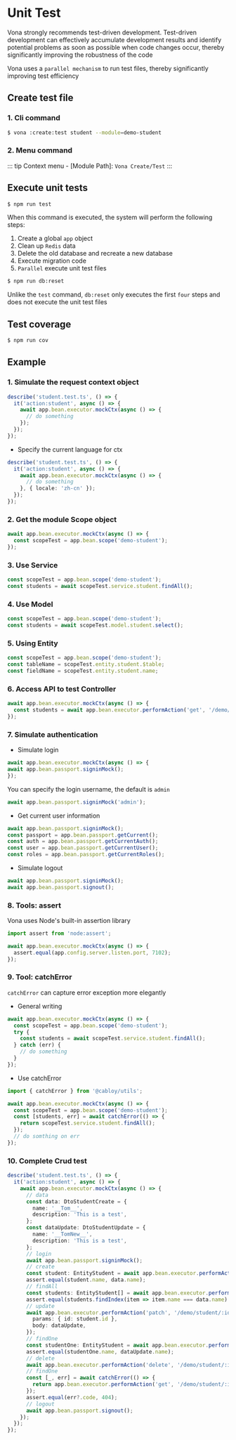 # Unit Test

Vona strongly recommends test-driven development. Test-driven development can effectively accumulate development results and identify potential problems as soon as possible when code changes occur, thereby significantly improving the robustness of the code

Vona uses a `parallel mechanism` to run test files, thereby significantly improving test efficiency

## Create test file

### 1. Cli command

``` bash
$ vona :create:test student --module=demo-student
```

### 2. Menu command

::: tip
Context menu - [Module Path]: `Vona Create/Test`
:::

## Execute unit tests

``` bash
$ npm run test
```

When this command is executed, the system will perform the following steps:

1. Create a global `app` object
2. Clean up `Redis` data
3. Delete the old database and recreate a new database
4. Execute migration code
5. `Parallel` execute unit test files

``` bash
$ npm run db:reset
```

Unlike the `test` command, `db:reset` only executes the first `four` steps and does not execute the unit test files

## Test coverage

``` bash
$ npm run cov
```

## Example

### 1. Simulate the request context object

``` typescript
describe('student.test.ts', () => {
  it('action:student', async () => {
    await app.bean.executor.mockCtx(async () => {
      // do something
    });
  });
});
```

* Specify the current language for ctx

``` typescript
describe('student.test.ts', () => {
  it('action:student', async () => {
    await app.bean.executor.mockCtx(async () => {
      // do something
    }, { locale: 'zh-cn' });
  });
});
```

### 2. Get the module Scope object

``` typescript
await app.bean.executor.mockCtx(async () => {
  const scopeTest = app.bean.scope('demo-student');
});
```

### 3. Use Service

```typescript
const scopeTest = app.bean.scope('demo-student');
const students = await scopeTest.service.student.findAll();
```

### 4. Use Model

```typescript
const scopeTest = app.bean.scope('demo-student');
const students = await scopeTest.model.student.select();
```

### 5. Using Entity

``` typescript
const scopeTest = app.bean.scope('demo-student');
const tableName = scopeTest.entity.student.$table;
const fieldName = scopeTest.entity.student.name;
```

### 6. Access API to test Controller

``` typescript
await app.bean.executor.mockCtx(async () => {
  const students = await app.bean.executor.performAction('get', '/demo/student');
});
```

### 7. Simulate authentication

* Simulate login

``` typescript
await app.bean.executor.mockCtx(async () => {
await app.bean.passport.signinMock();
});
```

You can specify the login username, the default is `admin`

``` typescript
await app.bean.passport.signinMock('admin');
```

* Get current user information

``` typescript
await app.bean.passport.signinMock();
const passport = app.bean.passport.getCurrent();
const auth = app.bean.passport.getCurrentAuth();
const user = app.bean.passport.getCurrentUser();
const roles = app.bean.passport.getCurrentRoles();
```

* Simulate logout

``` typescript
await app.bean.passport.signinMock();
await app.bean.passport.signout();
```

### 8. Tools: assert

Vona uses Node's built-in assertion library

``` typescript
import assert from 'node:assert';

await app.bean.executor.mockCtx(async () => {
  assert.equal(app.config.server.listen.port, 7102);
});
```

### 9. Tool: catchError

`catchError` can capture error exception more elegantly

* General writing

``` typescript
await app.bean.executor.mockCtx(async () => {
  const scopeTest = app.bean.scope('demo-student');
  try {
    const students = await scopeTest.service.student.findAll();
  } catch (err) {
    // do something
  }
});
```

* Use catchError

``` typescript
import { catchError } from '@cabloy/utils';

await app.bean.executor.mockCtx(async () => {
  const scopeTest = app.bean.scope('demo-student');
  const [students, err] = await catchError(() => {
    return scopeTest.service.student.findAll();
  });
  // do somthing on err
});
```

### 10. Complete Crud test

``` typescript
describe('student.test.ts', () => {
  it('action:student', async () => {
    await app.bean.executor.mockCtx(async () => {
      // data
      const data: DtoStudentCreate = {
        name: '__Tom__',
        description: 'This is a test',
      };
      const dataUpdate: DtoStudentUpdate = {
        name: '__TomNew__',
        description: 'This is a test',
      };
      // login
      await app.bean.passport.signinMock();
      // create
      const student: EntityStudent = await app.bean.executor.performAction('post', '/demo/student', { body: data });
      assert.equal(student.name, data.name);
      // findAll
      const students: EntityStudent[] = await app.bean.executor.performAction('get', '/demo/student');
      assert.equal(students.findIndex(item => item.name === data.name) > -1, true);
      // update
      await app.bean.executor.performAction('patch', '/demo/student/:id', {
        params: { id: student.id },
        body: dataUpdate,
      });
      // findOne
      const studentOne: EntityStudent = await app.bean.executor.performAction('get', '/demo/student/:id', { params: { id: student.id } });
      assert.equal(studentOne.name, dataUpdate.name);
      // delete
      await app.bean.executor.performAction('delete', '/demo/student/:id', { params: { id: studentOne.id } });
      // findOne
      const [_, err] = await catchError(() => {
        return app.bean.executor.performAction('get', '/demo/student/:id', { params: { id: studentOne.id } });
      });
      assert.equal(err?.code, 404);
      // logout
      await app.bean.passport.signout();
    });
  });
});
```
